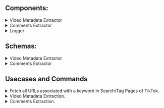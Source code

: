

## Components:


<details>
<summary> Video Metadata Extractor </summary>

1. VideoMetadataExtractor leverages PykTok library to extract TikTok Video metadata.

</details>

<details>
<summary> Comments Extractor </summary>

1. A chrome extension to extract comments from a TikTok Video.
2. The chrome extension will send network requests to log the comments to a HTTP Request Logger running locally.
3. Make sure to run the logger running locally prior to activating the extension.
4. Load the directory of the chrome extension as an unpacked extension to your chrome to try out the extension. **Do not** publish it to marketplace.

</details>

<details>
<summary>Logger</summary>

1. This is a HTTP Request Logger to log pixels sent by the chrome extension to local file system.
2. The output will be stored in extracted_data directory as a data_{id}.txt file where id = 0, 1, 2, 3, etc. such that each file will be approximately 2MB in size.
3. The implementation clears a set every 10<sup>5</sup> local log records, so there should be very few duplicates if any.
4. Run the logger using `node server.js`
5. The logger is now running on port 9000.
</details>


## Schemas:

<details>
<summary> Video Metadata Extractor </summary>

The VideoMetadataExtractor extracts video metadata from TikTok Video URLs in the following format:

```json
{
	"users": [{
		"id": "User ID String (Unique per User)",
		"user_name": "User Name String",
		"isVerified": "Is User Verified (\"true\" or \"false\")",
	}],
	"text": {
		"description": "TikTok Video Description",
		"challenges": "(String List) List of HashTags used in the TikTok Video Description",
		"taggedUsers": "(String List) List of Users tagged in the Video Description"
	},
	"music": {
		"title": "String representing title of the song",
		"authorName": "String representing author of the song",
	},
	"video": {
		"id": "String representing the ID of the video Can be used to generate video URL offline",
		"createTime": "(String) Timestamp since Epoch of when the video was created by author",
		"ratio": "(String) Video Ratio",
		"height": "(Integer) Video Height",
		"width": "(Integer) Video Width",
		"duration": "(Integer) Video Duration",
		"bitrate": "(Integer) Video Bitrate",
		"encodedType": "(String) Video Encoded Type",
		"format": "(String) Video Format",
		"videoQuality": "(String) Video Quality",
		"codecType": "(String) Video CodecType",
		"definition": "(String) Video Definition"
	},
	"stats": {
		"diggCount": "(Integer) Number of likes the video has received",
		"shareCount": "(Integer) Number of times video has been shared",
		"commentCount": "(Integer) Number of comments on the video",
		"playCount": "(Integer) Number of times the video was played"
	},
	"comments": [{
		"userId": "String - user id of the TikTok Commenter",
		"user_name": "String - user name of the TikTok Commenter",
		"text": "String - Comment Text",
		"likeCount": "String - Number of likes the comment received"
	}]
}
```

Here is a sample JSON:

```json
{
  "users": [
    {
      "user_id": "onlyjayus",
      "user_name": "actuallyitsbella",
      "is_verifed": true
    }
  ],
  "text": {
    "desc": "ATTENTION FELLOW GEN Z #fyp #genz #genztattoo #tattoo #attention #psa #onlyjayus #LearnOnTikTok #tiktokpartner",
    "challenges": [
      "tiktokpartner",
      "psa",
      "fyp",
      "genztattoo",
      "onlyjayus",
      "tattoo",
      "attention",
      "LearnOnTikTok",
      "genz"
    ],
    "tagged": []
  },
  "music": {
    "title": "Lobby Music (Original Soundtrack)",
    "author_name": "Kahoot!"
  },
  "video": {
    "id": "6874655749885168901",
    "ratio": "720p",
    "height": 1024,
    "width": 576,
    "createTime": "1600630543",
    "duration": 58,
    "bitrate": 1099855,
    "encodedType": "normal",
    "format": "mp4",
    "videoQuality": "normal",
    "codecType": "h264",
    "definition": "720p"
  },
  "stats": {
    "diggCount": 752000,
    "shareCount": 14300,
    "commentCount": 7129,
    "playCount": 2900000
  }
}
```
</details>


<details>
<summary> Comments Extractor </summary>

The locally logged comments will have the following syntax:

```json
{
	"id": "TikTok User Id",
	"n": "TikTok User Display Name",
	"c": "TikTok Comment Like Count",
	"uid": "URL ID"
}
```
</details>


## Usecases and Commands

<details>
<summary> Fetch all URLs associated with a keyword in Search/Tag Pages of TikTok. </summary>


This component is a chrome extension to extract TikTok Video Links from the TikTok Tag page (Ex: https://www.tiktok.com/tag/datascience?lang=en) given a list of keywords.

The chrome extension sends network requests from the page for each URL. These network requests can be logged to a local file by using the Logger Component.

`{"u": "<Tiktok Video URL>", "k": "<Keyword>", "t": "Search"}` for a search page and `{"u": "<Tiktok Video URL>", "k": "<Keyword>", "t": "Tag"}` for a tag page.


To use the chrome extension, update `line 42` where the variable keywords is defined as `var keywords = ` with the list of keywords for which URLs are to be extracted.

Currently, the chrome extension is configured to extract the top 100 recommended URLs. To modify this limit update the line `var URL_LIMIT = 100` to a threshold satisfying your requirements.

## How to toggle between Search page and Tag Page for URL extraction?
1. In the KeywordURLExtractor chrome extension, in background.js navigate to the bottom of the script
2. Enabling Search Page: Invoke call to `searchPageExample()` function. If you do not want to scrape tag pages comment the line `tagPageExample();`
   - Add keywords to the list marked by `var keywords = ` in `searchPageExample` function to scrape the search pages related to these keywords.
3. Enabling Tag Page: Code to enable tag page is active by default.
   - Add keywords to the list marked by `var keywords = ` in `tagPageExample` function to scrape the tag pages related to these keywords.
</details>


<details>
<summary> Video Metadata Extraction.</summary>

### Generate Unique List of URLs to crawl.
**Steps:**

1. Chrome Extension generates a log file where every line is a JSON of the form:
`{"u": "<TikTok Video URL>", "k": "<Keyword>", "t": "Search"}`
2. Run `python3 UniqueURLExtractor.py <CHROME_EXTENSION_OUTPUT_PATH> <OUTPUT_PATH>` 
   1. `<CHROME_EXTENSION_OUTPUT_PATH>` is the path to the output file generated by the locally running NodeJS Logger. (Note: If the Logger generated multiple "data_" files, make sure to concatenate them to a single file by command `cat data_*.txt > urls.txt`).
   2. `<OUTPUT_PATH>` is the path to the output file generated by UniqueURLExtractor python script.
3. Run `python3 GenerateUrlKeywordsMap.py <CHROME_EXTENSION_OUTPUT_PATH> <OUTPUT_PATH>`
   1. `<CHROME_EXTENSION_OUTPUT_PATH>` is the path to the output file generated by the locally running NodeJS Logger. (Note: If the Logger generated multiple "data_" files, make sure to concatenate them to a single file by command `cat data_*.txt > urls.txt`).
   2. `<OUTPUT_PATH>` is the path to the output file generated by UniqueURLExtractor python script.

### Video Metadata Extraction.
**Steps:**

4. Run the VideoMetadataExtractor component with command `python3 TikTokScraper.py <STEP2_RESULT> <OUTPUT_PATH>` where,
	1. `<STEP2_RESULT>` is the output file generated by step 2
	2. `<OUTPUT_PATH>` is the output file where the extracted video metadata will be stored. (We are extracting the video metadata to get an idea of how many comments are present for each URL, this will help us in allocating the right amount of time for scraping of each URL. For example, a video URL with only 10 comments will need far lesser time than a video URL with 1000 comments.)

</details>


<details>
<summary>Comments Extraction.</summary>

**Pre-requisite**: Run **Video Metadata Extraction** section above. This will help in estimating the amount of time to be allocated for crawling each URL while extracting comments.

**Steps:**

5. Run `python3 CommentCountPerURLExtractor.py <STEP_4_RESULT> <CSV_OUTPUT_PATH> <JSON_OUTPUT_PATH>`
	1. `<STEP_4_RESULT>` is the output generated by Step 4 in **Video Metadata Extraction** section above.
	2. `<CSV_OUTPUT_PATH>` is the output generated by CommentCountPerURLExtractor in CSV Format. Can be used in Excel to build pivot tables to visualize comment count distributions.
	3. `<JSON_OUTPUT_PATH>` is the output generated by CommentCountPerURLExtractor in JSON Format.
6. Run `python3 GenerateIdForUrls.py <STEP_5_JSON_RESULT> <OUTPUT_PATH>`
	1. `<STEP_5_JSON_RESULT>` is the JSON output generated by Step 5 CommentCountPerURLExtractor
	2. `<OUTPUT_PATH>` is the output generated by GenerateIdForUrls python script.
7. Place the output JSON from Step 6 in `background.js` of the CommentsExtractor Chrome Extension by replacing `var raw_data` with this JSON.
8. Activate the Logger locally to record the network requests that will be sent by the chrome extension. (Make sure to delete the local data_* files before enabling the chrome extension). Enable the chrome extension on `chrome://extensions` and the scraping should begin.
9. Navigate to the directory within the Logger where the records are logged. Concatenate the comments files into a single file with command `cat data_*.txt > comments.txt`.
10. Run `python3 CommentsPostProcess.py <STEP_6_RESULT> <STEP_9_RESULT> <COMMENTS_JSON_OUTPUT> <MISSING_URLS_OUTPUT>`
	1. `<STEP_6_RESULT>` is the JSON Output file created by Step 6 containing the URL to Id Map.
	2. `<STEP_9_RESULT>` is the comments file created by concatenating the data_* files.
	3. `<COMMENTS_JSON_OUTPUT>` is the output file containing a JSON where key is the URL and value is the list of comments associated with the URL.
	4. `<MISSING_URLS_OUTPUT>` - Missing URLs are URLs that were not present in the original list of URLs but were encountered during the crawling process. This could have occurred due to redirects from one of the original URLs in the list. `<MISSING_URLS_OUTPUT>` is an output text file where the missing URLs output will be stored.
11. If you would like to remove the Missing URLs from the COMMENTS_JSON_OUTPUT file generated by step 10, run `python3 cleanup.py <STEP2_RESULT> <COMMENTS_JSON_RESULT> <PATH_TO_OUTPUT>`
	1. `<STEP2_RESULT>` is the output from step 2 containing a unique list of URLs.
	2. `<COMMENTS_JSON_RESULT>` is the JSON containing the extracted comments from step 10
	3. `<PATH_TO_OUTPUT>` is the output generated by this program which will remove the missing URLs from the comments data in `<COMMENTS_JSON_RESULT>`.

**Side-Note:** Before step-8, if you wish to change the time-allocation strategy before initiating crawl - `getTimeForURL` function in background.js provides a time allocation strategy i.e.., number of seconds per URL for which it is scraped. You may choose to change this function implementation to your convenience.

The output from step 11 will contain the extracted comments in JSON format where key is the URL and value is the list of comments scraped for that URL by the chrome extension.

</details>

